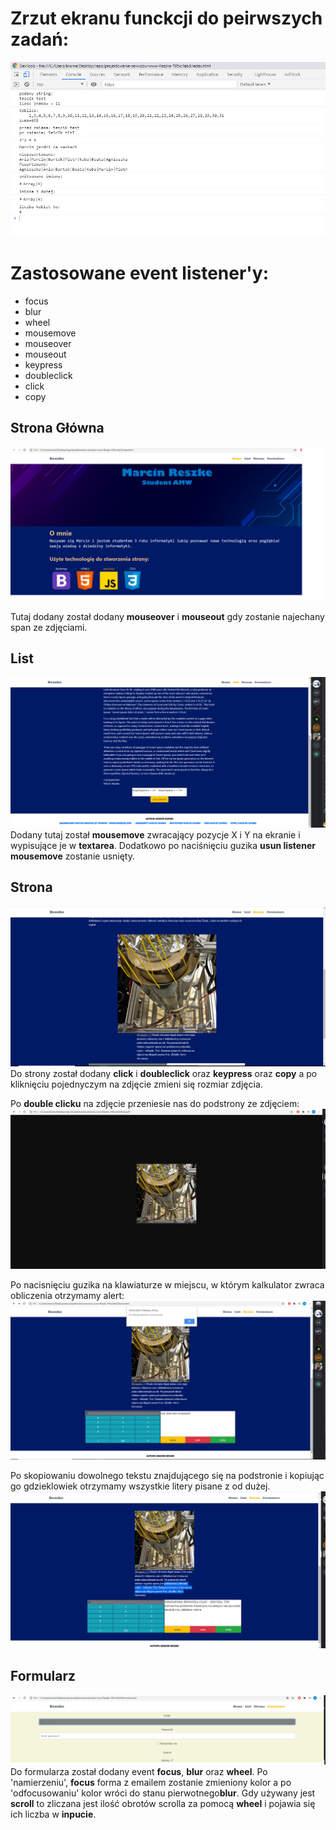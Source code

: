 # Zrzut ekranu funckcji do peirwszych zadań:
![](https://github.com/Reszke97/projektowanie-serwisow-www-Reszke-185ic/blob/main/lab3/ZrzutyStrony/1.3.PNG)

# Zastosowane event listener'y:

- focus
- blur
- wheel
- mousemove
- mouseover
- mouseout
- keypress
- doubleclick
- click
- copy

## Strona Główna
![](https://github.com/Reszke97/projektowanie-serwisow-www-Reszke-185ic/blob/main/lab3/ZrzutyStrony/2.3.png)

Tutaj dodany został dodany **mouseover** i **mouseout** gdy zostanie najechany span ze zdjęciami.

## List
![](https://github.com/Reszke97/projektowanie-serwisow-www-Reszke-185ic/blob/main/lab3/ZrzutyStrony/3.3.PNG)
Dodany tutaj został **mousemove** zwracający pozycje X i Y na ekranie i wypisujące je w **textarea**. Dodatkowo po naciśnięciu guzika **usun listener** **mousemove** zostanie usnięty.

## Strona
![](https://github.com/Reszke97/projektowanie-serwisow-www-Reszke-185ic/blob/main/lab3/ZrzutyStrony/4.3.PNG)
Do strony został dodany **click** i **doubleclick** oraz **keypress** oraz **copy** a po kliknięciu pojednyczym na zdjęcie zmieni się rozmiar zdjęcia.

Po **double clicku** na zdjęcie przeniesie nas do podstrony ze zdjęciem:
![](https://github.com/Reszke97/projektowanie-serwisow-www-Reszke-185ic/blob/main/lab3/ZrzutyStrony/5.3.PNG)

Po nacisnięciu guzika na klawiaturze w miejscu, w którym kalkulator zwraca obliczenia otrzymamy alert:
![](https://github.com/Reszke97/projektowanie-serwisow-www-Reszke-185ic/blob/main/lab3/ZrzutyStrony/6.3.PNG)

Po skopiowaniu dowolnego tekstu znajdującego się na podstronie i kopiując go gdzieklowiek otrzymamy wszystkie litery pisane z od dużej.
![](https://github.com/Reszke97/projektowanie-serwisow-www-Reszke-185ic/blob/main/lab3/ZrzutyStrony/7.3.PNG)

## Formularz
![](https://github.com/Reszke97/projektowanie-serwisow-www-Reszke-185ic/blob/main/lab3/ZrzutyStrony/8.3.PNG)
Do formularza został dodany event **focus**, **blur** oraz **wheel**. Po 'namierzeniu', **focus** forma z emailem zostanie zmieniony kolor a po 'odfocusowaniu' kolor wróci do stanu pierwotnego**blur**. Gdy używany jest **scroll** to zliczana jest ilość obrotów scrolla za pomocą **wheel** i pojawia się ich liczba w **inpucie**.
